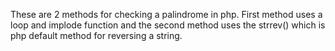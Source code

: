These are 2 methods for checking a palindrome in php. First method uses a loop and implode function and the second method uses the strrev() which is php default method for reversing a string.
